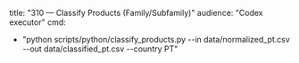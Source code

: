 title: "310 — Classify Products (Family/Subfamily)"
audience: "Codex executor"
cmd:
  - "python scripts/python/classify_products.py --in data/normalized_pt.csv --out data/classified_pt.csv --country PT"
